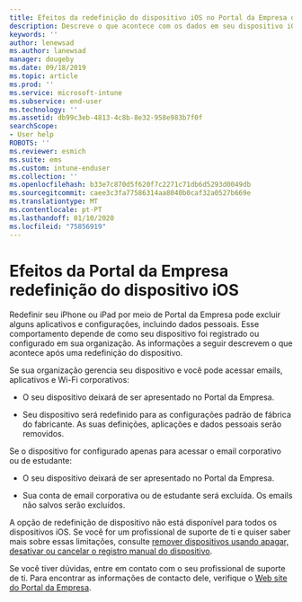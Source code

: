 ```yaml
---
title: Efeitos da redefinição do dispositivo iOS no Portal da Empresa do Intune | Microsoft Docs
description: Descreve o que acontece com os dados em seu dispositivo iOS depois de redefini-los no Portal da Empresa do Intune.
keywords: ''
author: lenewsad
ms.author: lanewsad
manager: dougeby
ms.date: 09/18/2019
ms.topic: article
ms.prod: ''
ms.service: microsoft-intune
ms.subservice: end-user
ms.technology: ''
ms.assetid: db99c3eb-4813-4c8b-8e32-958e983b7f0f
searchScope:
- User help
ROBOTS: ''
ms.reviewer: esmich
ms.suite: ems
ms.custom: intune-enduser
ms.collection: ''
ms.openlocfilehash: b33e7c870d5f620f7c2271c71db6d5293d0049db
ms.sourcegitcommit: caee3c3fa77586314aa8040b0caf32a0527b669e
ms.translationtype: MT
ms.contentlocale: pt-PT
ms.lasthandoff: 01/10/2020
ms.locfileid: "75856919"
---
```

# <a name="effects-of-company-portal-ios-device-reset"></a>Efeitos da Portal da Empresa redefinição do dispositivo iOS 

Redefinir seu iPhone ou iPad por meio de Portal da Empresa pode excluir alguns aplicativos e configurações, incluindo dados pessoais. Esse comportamento depende de como seu dispositivo foi registrado ou configurado em sua organização. As informações a seguir descrevem o que acontece após uma redefinição do dispositivo.  

Se sua organização gerencia seu dispositivo e você pode acessar emails, aplicativos e Wi-Fi corporativos:

- O seu dispositivo deixará de ser apresentado no Portal da Empresa.  

- Seu dispositivo será redefinido para as configurações padrão de fábrica do fabricante. As suas definições, aplicações e dados pessoais serão removidos.

Se o dispositivo for configurado apenas para acessar o email corporativo ou de estudante:

- O seu dispositivo deixará de ser apresentado no Portal da Empresa.  

- Sua conta de email corporativa ou de estudante será excluída. Os emails não salvos serão excluídos.   

A opção de redefinição de dispositivo não está disponível para todos os dispositivos iOS. Se você for um profissional de suporte de ti e quiser saber mais sobre essas limitações, consulte [remover dispositivos usando apagar, desativar ou cancelar o registro manual do dispositivo](https://docs.microsoft.com/intune/devices-wipe).  

Se você tiver dúvidas, entre em contato com o seu profissional de suporte de ti. Para encontrar as informações de contacto dele, verifique o [Web site do Portal da Empresa](https://go.microsoft.com/fwlink/?linkid=2010980).
